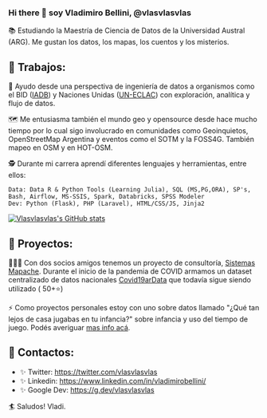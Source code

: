 ### Hi there 👋 soy Vladimiro Bellini, @vlasvlasvlas

📚 Estudiando la Maestría de Ciencia de Datos de la Universidad Austral (ARG). Me gustan los datos, los mapas, los cuentos y los misterios.

## 🖤 Trabajos:

👷 Ayudo desde una perspectiva de ingeniería de datos a organismos como el BID ([IADB](https://www.iadb.org/es/proyectos)) y Naciones Unidas ([UN-ECLAC](https://www.cepal.org/es)) con exploración, analítica y flujo de datos.

🗺️ Me entusiasma también el mundo geo y opensource desde hace mucho tiempo por lo cual sigo involucrado en comunidades como Geoinquietos, OpenStreetMap Argentina y eventos como el SOTM y la FOSS4G. También mapeo en OSM y en HOT-OSM.

🕵 Durante mi carrera aprendí diferentes lenguajes y herramientas, entre ellos:

    Data: Data R & Python Tools (Learning Julia), SQL (MS,PG,ORA), SP's, Bash, Airflow, MS-SSIS, Spark, Databricks, SPSS Modeler
    Dev: Python (Flask), PHP (Laravel), HTML/CSS/JS, Jinja2

[![Vlasvlasvlas's GitHub stats](https://github-readme-stats.vercel.app/api?username=vlasvlasvlas)](https://github.com/vlasvlasvlas/github-readme-stats)


## 🖤 Proyectos:

🧑‍🤝‍🧑 Con dos socios amigos tenemos un proyecto de consultoría, [Sistemas Mapache](https://smapache.com.ar/es/). Durante el inicio de la pandemia de COVID armamos un dataset centralizado de datos nacionales [Covid19arData](https://github.com/SistemasMapache/Covid19arData) que todavía sigue siendo utilizado ( 50+⭐)

⚡ Como proyectos personales estoy con uno sobre datos llamado "¿Qué tan lejos de casa jugabas en tu infancia?" sobre infancia y uso del tiempo de juego. Podés averiguar [mas info acá](https://docs.google.com/presentation/d/e/2PACX-1vR6HCGy6Iq3ICA2urQsDEVVJhoXhyJKK_AGJ4VQyVnf6nZVmSX6IEz6Gfo62-QaVIc-g9mGfWCle4iD/pub?start=false&loop=false&delayms=3000). 

## 🖤 Contactos: 
* ✨ Twitter: https://twitter.com/vlasvlasvlas
* ✨ Linkedin: https://www.linkedin.com/in/vladimirobellini/
* ✨ Google Dev: https://g.dev/vlasvlasvlas

🏄 Saludos! Vladi.
